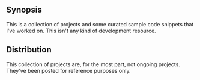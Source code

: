 ## Synopsis

This is a collection of projects and some curated sample code snippets that I've worked on. This isn't any kind of development resource.

## Distribution

This collection of projects are, for the most part, not ongoing projects. They've been posted for reference purposes only. 
